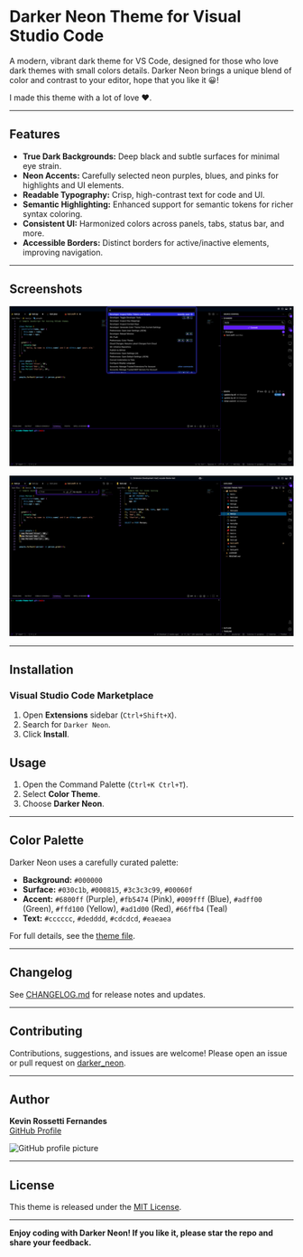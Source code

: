 # Darker Neon Theme for Visual Studio Code

A modern, vibrant dark theme for VS Code, designed for those who love dark themes with small colors details. Darker Neon brings a unique blend of color and contrast to your editor, hope that you like it 😀!

I made this theme with a lot of love ❤️.

---

## Features

- **True Dark Backgrounds:** Deep black and subtle surfaces for minimal eye strain.
- **Neon Accents:** Carefully selected neon purples, blues, and pinks for highlights and UI elements.
- **Readable Typography:** Crisp, high-contrast text for code and UI.
- **Semantic Highlighting:** Enhanced support for semantic tokens for richer syntax coloring.
- **Consistent UI:** Harmonized colors across panels, tabs, status bar, and more.
- **Accessible Borders:** Distinct borders for active/inactive elements, improving navigation.

---

## Screenshots

![Editor Preview](https://github.com/kevinrf100/darker_neon/blob/master/assets/vscode_preview.png)

![Theme Explorer](https://github.com/kevinrf100/darker_neon/blob/master/assets/vscode_theme_explorer.png)

---

## Installation

### Visual Studio Code Marketplace

1. Open **Extensions** sidebar (`Ctrl+Shift+X`).
2. Search for `Darker Neon`.
3. Click **Install**.

## Usage

1. Open the Command Palette (`Ctrl+K Ctrl+T`).
2. Select **Color Theme**.
3. Choose **Darker Neon**.

---

## Color Palette

Darker Neon uses a carefully curated palette:

- **Background:** `#000000`
- **Surface:** `#030c1b`, `#000815`, `#3c3c3c99`, `#00060f`
- **Accent:** `#6800ff` (Purple), `#fb5474` (Pink), `#009fff` (Blue), `#adff00` (Green), `#ffd100` (Yellow), `#ad1d00` (Red), `#66ffb4` (Teal)
- **Text:** `#cccccc`, `#dedddd`, `#cdcdcd`, `#eaeaea`

For full details, see the [theme file](themes/Darker-color-theme.json).

---

## Changelog

See [CHANGELOG.md](CHANGELOG.md) for release notes and updates.

---

## Contributing

Contributions, suggestions, and issues are welcome! Please open an issue or pull request on [darker_neon](https://github.com/kevinrf100/darker_neon).

---

## Author

**Kevin Rossetti Fernandes**  
[GitHub Profile](https://github.com/kevinrf100)

![GitHub profile picture](https://github.com/kevinrf100.png)

---

## License

This theme is released under the [MIT License](LICENSE).

---

**Enjoy coding with Darker Neon! If you like it, please star the repo and share your feedback.**
